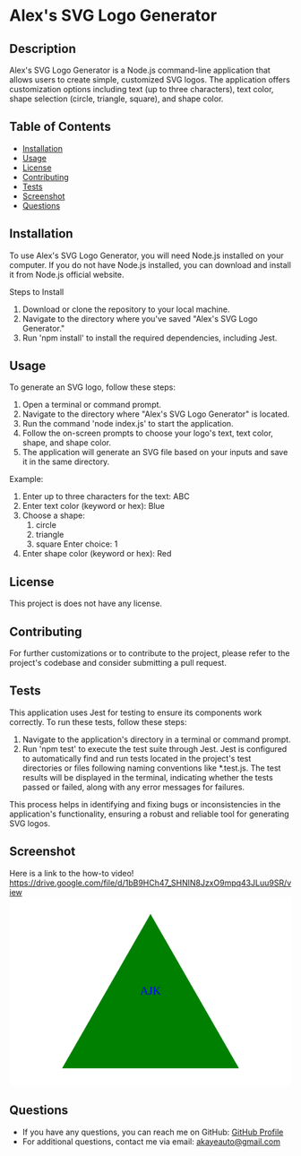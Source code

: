 # Alex's SVG Logo Generator

## Description
Alex's SVG Logo Generator is a Node.js command-line application that allows users to create simple, customized SVG logos. The application offers customization options including text (up to three characters), text color, shape selection (circle, triangle, square), and shape color.

## Table of Contents
- [Installation](#installation)
- [Usage](#usage)
- [License](#license)
- [Contributing](#contributing)
- [Tests](#tests)
- [Screenshot](#screenshot)
- [Questions](#questions)

## Installation
To use Alex's SVG Logo Generator, you will need Node.js installed on your computer. If you do not have Node.js installed, you can download and install it from Node.js official website.  

Steps to Install
1. Download or clone the repository to your local machine.
2. Navigate to the directory where you've saved "Alex's SVG Logo Generator."
3. Run 'npm install' to install the required dependencies, including Jest.

## Usage
To generate an SVG logo, follow these steps:

1. Open a terminal or command prompt.
2. Navigate to the directory where "Alex's SVG Logo Generator" is located.
3. Run the command 'node index.js' to start the application.
4. Follow the on-screen prompts to choose your logo's text, text color, shape, and shape color.
5. The application will generate an SVG file based on your inputs and save it in the same directory.

Example:

1. Enter up to three characters for the text: ABC
2. Enter text color (keyword or hex): Blue
3. Choose a shape:
   1) circle
   2) triangle
   3) square
          Enter choice: 1
4. Enter shape color (keyword or hex): Red


## License

This project is does not have any license. 


## Contributing
For further customizations or to contribute to the project, please refer to the project's codebase and consider submitting a pull request.

## Tests
This application uses Jest for testing to ensure its components work correctly. To run these tests, follow these steps:
1. Navigate to the application's directory in a terminal or command prompt.
2. Run 'npm test' to execute the test suite through Jest.
Jest is configured to automatically find and run tests located in the project's test directories or files following naming conventions like *.test.js. The test results will be displayed in the terminal, indicating whether the tests passed or failed, along with any error messages for failures.

This process helps in identifying and fixing bugs or inconsistencies in the application's functionality, ensuring a robust and reliable tool for generating SVG logos.
## Screenshot

Here is  a link to the how-to video!
https://drive.google.com/file/d/1bB9HCh47_SHNlN8JzxO9mpq43JLuu9SR/view
![Screenshot](./logo.svg)

## Questions
- If you have any questions, you can reach me on GitHub: <a href="https://github.com/akayer19" target="_blank">GitHub Profile</a>
- For additional questions, contact me via email: akayeauto@gmail.com
    
